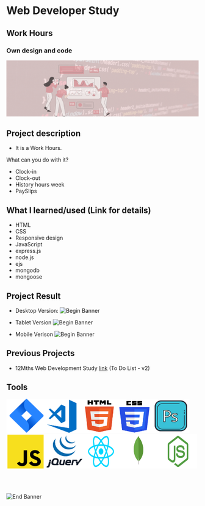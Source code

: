 # Web Developer Study

## Work Hours 
### Own design and code

![Begin Banner](/Documentation/top-1200x350.gif)

## Project description
- It is a Work Hours.

What can you do with it?
- Clock-in
- Clock-out
- History hours week
- PaySlips

## What I learned/used (Link for details)
- HTML
- CSS 
- Responsive design
- JavaScript
- express.js
- node.js
- ejs
- mongodb
- mongoose

 ## Project Result 

* Desktop Version:
![Begin Banner](/Documentation/desktop.gif)

* Tablet Version 
![Begin Banner](/Documentation/tablet.gif)


* Mobile Verison 
![Begin Banner](/Documentation/mobile.gif)


## Previous Projects
* 12Mths Web Development Study [link](https://github.com/pittyh6/to_do_list-v2.2-12mths-web_dev) (To Do List - v2)

<!-- 
## Management Tools
* Jira(Sprints) [link](https://github.com/pittyh6/freeCodeCamp-responsive_web_design-3-12Mths-WebDevStudy-2022-2023/tree/master/Sprint)
-->

## Tools
<img src= Documentation/jira.png  height="90" width="100" ><img src= Documentation/vscode.png  height="90" width="100"><img src= Documentation/html.png  height="90" width="90"><img src= Documentation/css.png  height="90" width="90"><img src= Documentation/photoshop.png  height="90" width="100"><img src= Documentation/js.png  height="90" width="100"><img src= Documentation/jquery.png  height="90" width="100"><img src= Documentation/react.png  height="90" width="100"><img src= Documentation/mongodb.png  height="90" width="100"><img src= Documentation/nodejs.png  height="90" width="100">


<br>
<!-- 
<p>The content belongs to <a href="...." target="_blank">....</a> </p>
<p>Do not use the files from my github account, but use the original content on the <a href="....." target="_blank">....</a> website.</p>
-->
<br>

![End Banner](/Documentation/botton-1200x350.gif)
